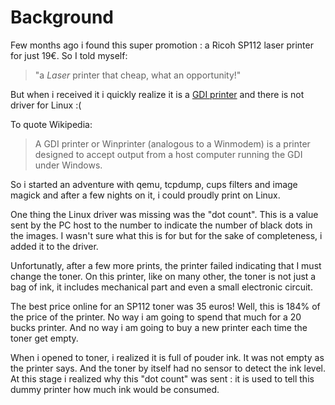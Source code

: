 
Background
==========

Few months ago i found this super promotion : a Ricoh SP112 laser
printer for just 19€. So I told myself:

> "a *Laser* printer that cheap, what an opportunity!"

But when i received it i quickly realize it is a
[GDI printer](http://www.openprinting.org/printer/Generic/Generic-GDI_Printer)
and there is not driver for Linux :(

To quote Wikipedia:

> A GDI printer or Winprinter (analogous to a Winmodem) is a printer
> designed to accept output from a host computer running the GDI under
> Windows.

So i started an adventure with qemu, tcpdump, cups filters and image
magick and after a few nights on it, i could proudly print on Linux.

One thing the Linux driver was missing was the "dot count". This is a
value sent by the PC host to the number to indicate the number of
black dots in the images. I wasn't sure what this is for but for the
sake of completeness, i added it to the driver.

Unfortunatly, after a few more prints, the printer failed indicating
that I must change the toner. On this printer, like on many other,
the toner is not just a bag of ink, it includes mechanical part and
even a small electronic circuit.

The best price online for an SP112 toner was 35 euros! Well, this is
184% of the price of the printer. No way i am going to spend that much
for a 20 bucks printer. And no way i am going to buy a new printer
each time the toner get empty.

When i opened to toner, i realized it is full of pouder ink. It was
not empty as the printer says. And the toner by itself had no sensor
to detect the ink level. At this stage i realized why this "dot count"
was sent : it is used to tell this dummy printer how much ink would be
consumed.
